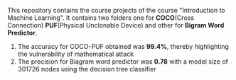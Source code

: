 This repository contains the course projects of the course "Introduction to Machine Learning". It contains two folders one for **COCO**(Cross Connection) **PUF**(Physical Unclonable Device) and other for **Bigram Word Predictor**. 

1. The accuracy for COCO-PUF obtained was **99.4%**, thereby highlighting the vulnerability of mathematical attack
2. The precision for Biagram word predictor was **0.78** with a model size of 301726 nodes using the decision tree classifier

